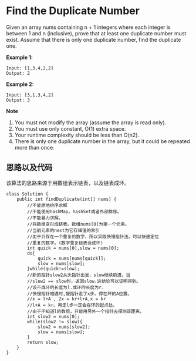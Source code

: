 # Find the Duplicate Number
Given an array nums containing n + 1 integers where each integer is between 1 and n (inclusive), prove that at least one duplicate number must exist. Assume that there is only one duplicate number, find the duplicate one.

**Example 1:**<br>
```
Input: [1,3,4,2,2]
Output: 2
```
**Example 2:**<br>
```
Input: [3,1,3,4,2]
Output: 3
```
**Note**
1. You must not modify the array (assume the array is read only).
2. You must use only constant, O(1) extra space.
3. Your runtime complexity should be less than O(n2).
4. There is only one duplicate number in the array, but it could be repeated more than once.

## 思路以及代码
该算法的思路来源于用数组表示链表，以及链表成环。
```
class Solution {
    public int findDuplicate(int[] nums) {
        //不能原地排序求解
        //不能使用hashMap，hashSet或者外部排序。
        //不能暴力求解。
        //将数组变形成链表。数组nums[0]为第一个元素。
        //当前元素的next为它存储值的索引
        //由于只存在一个重复的数字，所以采取快慢指针法。可以快速定位
        //重复的数字。(数字重复链表会成环)
        int quick = nums[0],slow = nums[0];
        do{
            quick = nums[nums[quick]];
            slow = nums[slow];
        }while(quick!=slow);
        //新的指针slow2从头指针出发，slow继续前进。当
        //slow2 == slow时，返回slow.这结论可以证明得到。
        //设不成环的长度为l.成环的长度为r.
        //快慢指针相遇时,慢指针走了x步。停在环的A位置。
        //x = l+A , 2x = kr+l+A,x = kr
        //l+A = kr。再走l步一定会在环的起点处。
        //由于不知道l的数组，只能用另外一个指针去探测该距离。
        int slow2 = nums[0];
        while(slow2 != slow){
            slow2 = nums[slow2];
            slow = nums[slow];
        }
        return slow;
    }
}
```
